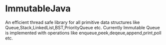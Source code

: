 ImmutableJava
=============
An efficient thread safe library for all primitive data structures like Queue,Stack,LinkedList,BST,PriorityQueue etc.
Currently Immutable Queue is implemented with operations like enqueue,peek,deqeue,append,print,poll etc.
